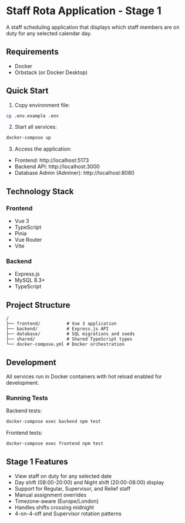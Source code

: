# Staff Rota Application - Stage 1

A staff scheduling application that displays which staff members are on duty for any selected calendar day.

## Requirements

- Docker
- Orbstack (or Docker Desktop)

## Quick Start

1. Copy environment file:
```bash
cp .env.example .env
```

2. Start all services:
```bash
docker-compose up
```

3. Access the application:
- Frontend: http://localhost:5173
- Backend API: http://localhost:3000
- Database Admin (Adminer): http://localhost:8080

## Technology Stack

### Frontend
- Vue 3
- TypeScript
- Pinia
- Vue Router
- Vite

### Backend
- Express.js
- MySQL 8.3+
- TypeScript

## Project Structure

```
/
├── frontend/          # Vue 3 application
├── backend/           # Express.js API
├── database/          # SQL migrations and seeds
├── shared/            # Shared TypeScript types
└── docker-compose.yml # Docker orchestration
```

## Development

All services run in Docker containers with hot reload enabled for development.

### Running Tests

Backend tests:
```bash
docker-compose exec backend npm test
```

Frontend tests:
```bash
docker-compose exec frontend npm test
```

## Stage 1 Features

- View staff on duty for any selected date
- Day shift (08:00-20:00) and Night shift (20:00-08:00) display
- Support for Regular, Supervisor, and Relief staff
- Manual assignment overrides
- Timezone-aware (Europe/London)
- Handles shifts crossing midnight
- 4-on-4-off and Supervisor rotation patterns

